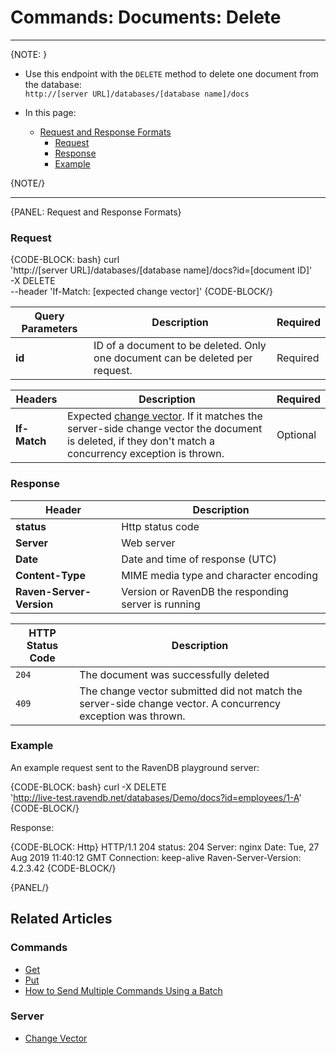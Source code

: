 # Commands: Documents: Delete

---
{NOTE: }  

* Use this endpoint with the `DELETE` method to delete one document from the database:  
`http://[server URL]/databases/[database name]/docs`

* In this page:    
  * [Request and Response Formats](../../../client-api/commands/documents/delete#request-and-response-formats)
      * [Request](../../../client-api/commands/documents/delete#request)
      * [Response](../../../client-api/commands/documents/delete#response)
      * [Example](../../../client-api/commands/documents/delete#example)

{NOTE/}  

---

{PANEL: Request and Response Formats}

### Request

{CODE-BLOCK: bash}
curl \
    'http://[server URL]/databases/[database name]/docs?id=[document ID]' \
    -X DELETE \
    --header 'If-Match: [expected change vector]'
{CODE-BLOCK/}

| Query Parameters | Description | Required |
| - | - | - |
| **id** | ID of a document to be deleted. Only one document can be deleted per request. | Required |

| Headers | Description | Required |
| - | - | - |
| **If-Match** | Expected [change vector](../../../server/clustering/replication/change-vector). If it matches the server-side change vector the document is deleted, if they don't match a concurrency exception is thrown. | Optional |

### Response

| Header | Description |
| - | - |
| **status** | Http status code |
| **Server** | Web server |
| **Date** | Date and time of response (UTC) |
| **Content-Type** | MIME media type and character encoding |
| **Raven-Server-Version** | Version or RavenDB the responding server is running |

| HTTP Status Code | Description |
| - | - |
| `204` | The document was successfully deleted |
| `409` | The change vector submitted did not match the server-side change vector. A concurrency exception was thrown. |

### Example

An example request sent to the RavenDB playground server:

{CODE-BLOCK: bash}
curl -X DELETE \
  'http://live-test.ravendb.net/databases/Demo/docs?id=employees/1-A' \
{CODE-BLOCK/}

Response:

{CODE-BLOCK: Http}
HTTP/1.1 204
status: 204
Server: nginx
Date: Tue, 27 Aug 2019 11:40:12 GMT
Connection: keep-alive
Raven-Server-Version: 4.2.3.42
{CODE-BLOCK/}

{PANEL/}

## Related Articles

### Commands 

- [Get](../../../client-api/commands/documents/get)  
- [Put](../../../client-api/commands/documents/put)  
- [How to Send Multiple Commands Using a Batch](../../../client-api/commands/batches/how-to-send-multiple-commands-using-a-batch)

### Server

- [Change Vector](../../../server/clustering/replication/change-vector)
